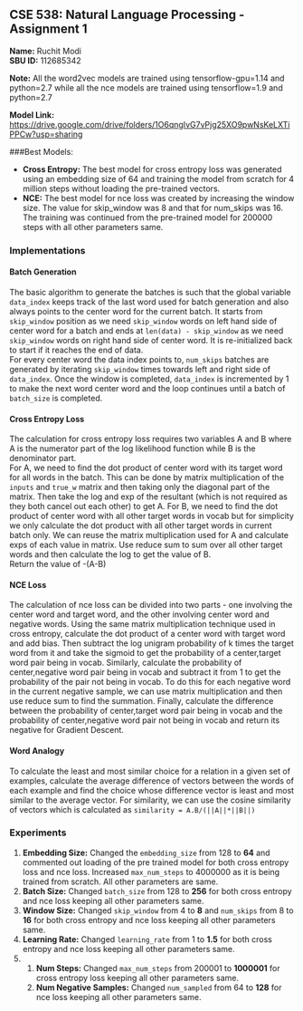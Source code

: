## CSE 538: Natural Language Processing - Assignment 1 

**Name:** Ruchit Modi  
**SBU ID:** 112685342

**Note:** All the word2vec models are trained using tensorflow-gpu=1.14 and python=2.7 while all the nce models are 
trained using tensorflow=1.9 and python=2.7

**Model Link:** https://drive.google.com/drive/folders/1O6qngIvG7vPjg25XO9pwNsKeLXTiPPCw?usp=sharing

###Best Models: 
- **Cross Entropy:** The best model for cross entropy loss was generated using an embedding size of 64 and training 
the model from scratch for 4 million steps without loading the pre-trained vectors.
- **NCE:** The best model for nce loss was created by increasing the window size. The value for skip_window was 8 and 
that for num_skips was 16. The training was continued from the pre-trained model for 200000 steps with all other 
parameters same.

### Implementations
#### Batch Generation
The basic algorithm to generate the batches is such that the global variable `data_index` keeps track of the last word 
used for batch generation and also always points to the center word for the current batch. It starts from `skip_window` 
position as we need `skip_window` words on left hand side of center word for a batch and ends at 
`len(data) - skip_window` as we need `skip_window` words on right hand side of center word. It is re-initialized back 
to start if it reaches the end of data.  
For every center word the data index points to, `num_skips` batches are generated by iterating `skip_window` times 
towards left and right side of `data_index`. Once the window is completed, `data_index` is incremented by 1 to make the 
next word center word and the loop continues until a batch of `batch_size` is completed.

#### Cross Entropy Loss
The calculation for cross entropy loss requires two variables A and B where A is the numerator part of the log 
likelihood function while B is the denominator part.  
For A, we need to find the dot product of center word with its target word for all words in the batch. This can be done 
by matrix multiplication of the `inputs` and `true_w` matrix and then taking only the diagonal part of the matrix. 
Then take the log and exp of the resultant (which is not required as they both cancel out each other) to get A.
For B, we need to find the dot product of center word with all other target words in vocab but for simplicity we only 
calculate the dot product with all other target words in current batch only. We can reuse the matrix multiplication 
used for A and calculate exps of each value in matrix. Use reduce sum to sum over all other target words and then 
calculate the log to get the value of B.  
Return the value of -(A-B)

#### NCE Loss
The calculation of nce loss can be divided into two parts - one involving the center word and target word, and the 
other involving center word and negative words. Using the same matrix multiplication technique used in cross entropy, 
calculate the dot product of a center word with target word and add bias. Then subtract the log unigram probability of 
k times the target word from it and take the sigmoid to get the probability of a center,target word pair being in vocab. 
Similarly, calculate the probability of center,negative word pair being in vocab and subtract it from 1 to get the 
probability of the pair not being in vocab. To do this for each negative word in the current negative sample, we can 
use matrix multiplication and then use reduce sum to find the summation. Finally, calculate the difference between the 
probability of center,target word pair being in vocab and the probability of center,negative word pair not being in 
vocab and return its negative for Gradient Descent.

#### Word Analogy
To calculate the least and most similar choice for a relation in a given set of examples, calculate the average 
difference of vectors between the words of each example and find the choice whose difference vector is least and most 
similar to the average vector. For similarity, we can use the cosine similarity of vectors which is calculated as 
`similarity = A.B/(||A||*||B||)`


### Experiments
1. **Embedding Size:** Changed the `embedding_size` from 128 to **64** and commented out loading of the pre trained 
model for both cross entropy loss and nce loss. Increased `max_num_steps` to 4000000 as it is being trained from 
scratch. All other parameters are same.
2. **Batch Size:** Changed `batch_size` from 128 to **256** for both cross entropy and nce loss keeping all other 
parameters same.
3. **Window Size:** Changed `skip_window` from 4 to **8** and `num_skips` from 8 to **16** for both cross entropy and 
nce loss keeping all other parameters same.
4. **Learning Rate:** Changed `learning_rate` from 1 to **1.5** for both cross entropy and nce loss keeping all other 
parameters same.
5. 1. **Num Steps:** Changed `max_num_steps` from 200001 to **1000001** for cross entropy loss keeping all other 
    parameters same.
   2. **Num Negative Samples:** Changed `num_sampled` from 64 to **128** for nce loss keeping all other parameters same.